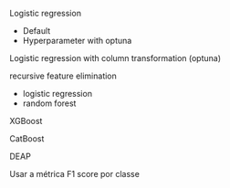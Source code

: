 Logistic regression
- Default
- Hyperparameter with optuna

Logistic regression with column transformation (optuna)

recursive feature elimination
- logistic regression
- random forest


XGBoost


CatBoost

DEAP

Usar a métrica F1 score por classe